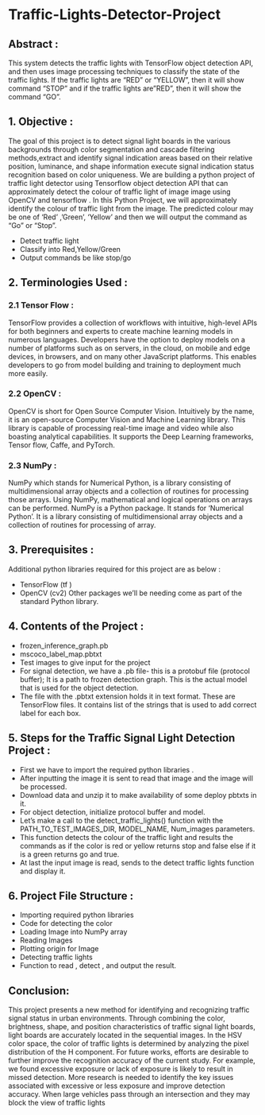 # Traffic-Lights-Detector-Project
## Abstract :
This system detects the traffic lights with TensorFlow object detection API, and then uses image 
processing techniques to classify the state of the traffic lights. If the traffic lights are “RED” or 
“YELLOW”, then it will show command “STOP” and if the traffic lights are”RED”, then it will 
show the command “GO”.

## 1. Objective :
The goal of this project is to detect signal light boards in the various backgrounds through color 
segmentation and cascade filtering methods,extract and identify signal indication areas based on 
their relative position, luminance, and shape information execute signal indication status 
recognition based on color uniqueness.
We are building a python project of traffic light detector using Tensorflow object detection API 
that can approximately detect the colour of traffic light of image image using OpenCV and 
tensorflow .
In this Python Project, we will approximately identify the colour of traffic light from the image. 
The predicted colour may be one of ‘Red’ ,’Green’, ‘Yellow’ and then we will output the 
command as “Go” or “Stop”.
* Detect traffic light
* Classify into Red,Yellow/Green
* Output commands be like stop/go

## 2. Terminologies Used :
### 2.1 Tensor Flow :
TensorFlow provides a collection of workflows with intuitive, high-level APIs
for both beginners and experts to create machine learning models in
numerous languages. Developers have the option to deploy models on a
number of platforms such as on servers, in the cloud, on mobile and edge
devices, in browsers, and on many other JavaScript platforms. This enables
developers to go from model building and training to deployment much more
easily.
### 2.2 OpenCV :
OpenCV is short for Open Source Computer Vision. Intuitively by the name, it 
is an open-source Computer Vision and Machine Learning library. This library 
is capable of processing real-time image and video while also boasting 
analytical capabilities. It supports the Deep Learning frameworks, Tensor 
flow, Caffe, and PyTorch.
### 2.3 NumPy :
NumPy which stands for Numerical Python, is a library consisting of
multidimensional array objects and a collection of routines for processing
those arrays. Using NumPy, mathematical and logical operations on arrays can
be performed. NumPy is a Python package. It stands for ‘Numerical Python’. It is a library
consisting of multidimensional array objects and a collection of routines for
processing of array.

## 3. Prerequisites :
Additional python libraries required for this project are as below :
* TensorFlow (tf ) 
* OpenCV (cv2) 
Other packages we’ll be needing come as part of the standard Python library.

## 4. Contents of the Project :
* frozen_inference_graph.pb
* mscoco_label_map.pbtxt
* Test images to give input for the project
* For signal detection, we have a .pb file- this is a protobuf file (protocol buffer); 
It is a path to frozen detection graph. This is the actual model that is used for 
the object detection.
* The file with the .pbtxt extension holds it in text format. These are 
TensorFlow files. It contains list of the strings that is used to add correct label 
for each box.

## 5. Steps for the Traffic Signal Light Detection Project :
* First we have to import the required python libraries .
* After inputting the image it is sent to read that image and the image will 
be processed.
* Download data and unzip it to make availability of some deploy pbtxts 
in it.
* For object detection, initialize protocol buffer and model.
* Let’s make a call to the detect_traffic_lights() function with the 
PATH_TO_TEST_IMAGES_DIR, MODEL_NAME, Num_images parameters. 
* This function detects the colour of the traffic light and results the 
commands as if the color is red or yellow returns stop and false else if it 
is a green returns go and true.
* At last the input image is read, sends to the detect traffic lights function 
and display it.

## 6. Project File Structure :
* Importing required python libraries
* Code for detecting the color
* Loading Image into NumPy array
* Reading Images
* Plotting origin for Image
* Detecting traffic lights
* Function to read , detect , and output the result.

## Conclusion: 
This project presents a new method for identifying and recognizing traffic 
signal status in urban environments. Through combining the color, brightness, 
shape, and position characteristics of traffic signal light boards, light boards 
are accurately located in the sequential images. In the HSV color space, the 
color of traffic lights is determined by analyzing the pixel distribution of the H
component.
For future works, efforts are desirable to further improve the recognition 
accuracy of the current study. For example, we found excessive exposure or 
lack of exposure is likely to result in missed detection. More research is 
needed to identify the key issues associated with excessive or less exposure 
and improve detection accuracy. When large vehicles pass through an 
intersection and they may block the view of traffic lights

